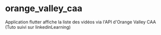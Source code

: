 # orange_valley_caa

Application flutter affiche la liste des vidéos via l'API d'Orange Valley CAA (Tuto suivi sur linkedinLearning)